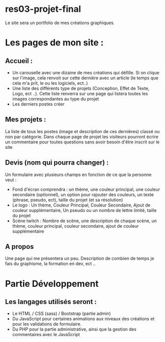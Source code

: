 # res03-projet-final

Le site sera un portfolio de mes créations graphiques.

# Les pages de mon site :

## Accueil :

- Un carouselle avec une dizaine de mes créations qui défille. Si on clique sur l'image, cela renvoit sur cette dernière avec un article (le temps que cela m'a prit, le ou les logiciels, ect..)
- Une liste des différents type de projets (Conception, Effet de Texte, Logo, ect ..). Cette liste renverra sur une page qui listera toutes les images correspondantes au type du projet
- Les derniers postes créer


## Mes projets : 

La liste de tous les postes (image et description de ces dernières) classé ou non par catégorie. Dans chaque page de projet les visiteurs pourront écrire un commentaire pour toutes questions sans avoir besoin d'être inscrit sur le site

## Devis (nom qui pourra changer) :

Un formulaire avec plusieurs champs en fonction de ce que la personne veut :

- Fond d'écran comprendra : un thème, une couleur principal, une couleur secondaire (optionnel), un option pour rajouter des couleurs, un texte (phrase, pseudo, ect), taille du projet (et sa résolution)
- Le logo : Un thème, Couleur Principal, Couleur Secondaire, Ajout de couleur supplémentaire, Un pseudo ou un nombre de lettre limité, taille du projet
- Scène twitch : Nombre de scène, une description de chaque scène, un thème, couleur principal, couleur secondaire, ajout de couleur supplémentaire

## A propos

Une page qui me présentera un peu. Description de combien de temps je fais du graphisme, la formation en dev, ect ..


# Partie Développement

## Les langages utilisés seront :

- Le HTML / CSS (sass) / Bootstrap (partie admin)
- Du JavaScript pour certaines animations aux niveaux des créations et pour les validations de formulaire. 
- Du PHP pour la partie administrative, ainsi que la gestion des commentaires avec le JavaScript
